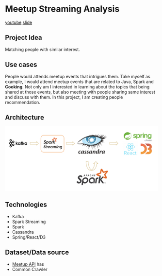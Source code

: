 # Meetup Streaming Analysis

[youtube](https://www.youtube.com/watch?v=E1BRSvokl5k)
[slide](https://docs.google.com/presentation/d/11Kf2xpLBJsEpkKkzYEjY-h8L8dkQSIt_ZqJg6bE-yAQ/edit?usp=sharing)

## Project Idea

Matching people with similar interest.

## Use cases

People would attends meetup events that intrigues them. Take myself as example, I would attend meetup events that are related to Java, Spark and **Cooking**. Not only am I interested in learning about the topics that being shared at those events, but also meeting with people sharing same interest and discuss with them. In this project, I am creating people recommendation.

## Architecture

![](architecture.png)

## Technologies

* Kafka
* Spark Streaming
* Spark
* Cassandra
* Spring/React/D3

## Dataset/Data source

* [Meetup API](https://www.meetup.com/meetup_api/) has
* Common Crawler
